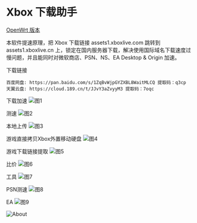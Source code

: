 # Xbox 下载助手

[OpenWrt 版本](./README_OpenWrt.md)

本软件提速原理，把 Xbox 下载链接 assets1.xboxlive.com 跳转到 assets1.xboxlive.cn 上，锁定在国内服务器下载，解决使用国际域名下载速度过慢问题，并且能同时对微软商店、PSN、NS、EA Desktop & Origin 加速。

下载链接
```
百度网盘: https://pan.baidu.com/s/1ZqBvWjpGYZXBL8WaitMLCQ 提取码：q3cp 
天翼云盘: https://cloud.189.cn/t/JJvY3aZvyyM3 提取码：7oqc 
```

下载加速
![图1](doc/Pc01.png)

测速
![图2](doc/Pc02.png)

本地上传
![图3](doc/Pc03.png)

游戏直接拷贝Xbox外置移动硬盘
![图4](doc/Pc04.png)

游戏下载链接提取
![图5](doc/Pc05.png)

比价
![图6](doc/Pc06.png)

工具
![图7](doc/Pc07.png)

PSN测速
![图8](doc/Pc08.png)

EA
![图9](doc/Pc09.png)

![About](doc/About.png)


